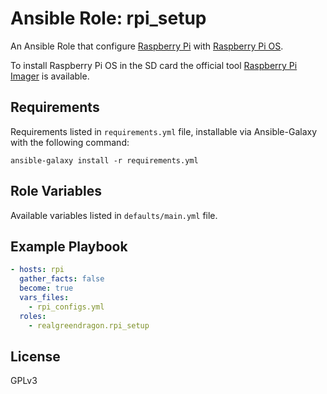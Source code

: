 # Ansible Role: rpi_setup

An Ansible Role that configure [Raspberry Pi](https://www.raspberrypi.com) with [Raspberry Pi OS](https://www.raspberrypi.com/software/).

To install Raspberry Pi OS in the SD card the official tool [Raspberry Pi Imager](https://github.com/raspberrypi/rpi-imager) is available.

## Requirements

Requirements listed in `requirements.yml` file, installable via Ansible-Galaxy with the following command:

    ansible-galaxy install -r requirements.yml

## Role Variables

Available variables listed in `defaults/main.yml` file.

## Example Playbook

```yaml
- hosts: rpi
  gather_facts: false
  become: true
  vars_files:
    - rpi_configs.yml
  roles:
    - realgreendragon.rpi_setup
```

## License

GPLv3
